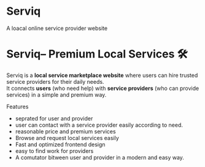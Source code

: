 # Serviq
A loacal  online service provider website 
# Serviq– Premium Local Services 🛠️

Serviq is a **local service marketplace website** where users can hire trusted service providers for their daily needs.  
It connects **users** (who need help) with **service providers** (who can provide services) in a simple and premium way.



Features

-  seprated for user and provider   
-  user can contact with a service provider easily according to need. 
-  reasonable price and premium services
-  Browse and request local services easily  
-  Fast and optimized frontend design  
-  easy to find work for providers
-  A comutator bitween user and provider in a modern and easy way.   





